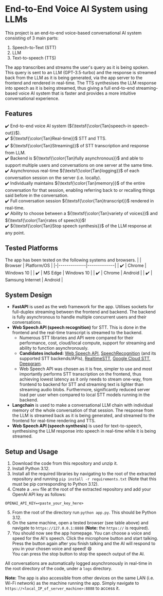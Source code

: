 # End-to-End Voice AI System using LLMs
This project is an end-to-end voice-based conversational AI system consisting of 3 main parts:
1. Speech-to-Text (STT)
2. LLM
3. Text-to-speech (TTS)

The app transcribes and streams the user's query as it is being spoken. This query is sent to an LLM (GPT-3.5-turbo) and the response is streamed back from the LLM as it is being generated, via the app server to the frontend and rendered in real-time. The TTS synthesises the LLM response into speech as it is being streamed, thus giving a full end-to-end streaming-based voice AI system that is faster and provides a more intuitive conversational experience.

## Features
:heavy_check_mark: End-to-end voice AI system (${\textsf{\color{Tan}speech-in speech-out}}$).  
:heavy_check_mark: ${\textsf{\color{Tan}Real-time}}$ STT and TTS.  
:heavy_check_mark: ${\textsf{\color{Tan}Streaming}}$ of STT transcription and response from LLM.  
:heavy_check_mark: Backend is ${\textsf{\color{Tan}fully asynchronous}}$ and able to support multiple users and conversations on one server at the same time.  
:heavy_check_mark: Asynchronous real-time ${\textsf{\color{Tan}logging}}$ of each conversation session on the server (i.e. locally).  
:heavy_check_mark: Individually maintains ${\textsf{\color{Tan}memory}}$ of the entire conversation for that session, enabling referring back to or recalling things said before in the conversation.  
:heavy_check_mark: Full conversation session ${\textsf{\color{Tan}transcript}}$ rendered in real-time.  
:heavy_check_mark: Ability to choose between a ${\textsf{\color{Tan}variety of voices}}$ and ${\textsf{\color{Tan}rates of speech}}$!  
:heavy_check_mark: ${\textsf{\color{Tan}Stop speech synthesis}}$ of the LLM response at any point.

## Tested Platforms
The app has been tested on the following systems and browsers.
| | Browser      | Platform/OS  |
|-|--------------|--------------|
| :heavy_check_mark: | Chrome           | Windows 10 |
| :heavy_check_mark: | MS Edge          | Windows 10 |
| :heavy_check_mark: | Chrome           | Android    |
| :heavy_check_mark: | Samsung Internet | Android    |

## System Design
* **FastAPI** is used as the web framework for the app. Utilises sockets for full-duplex streaming between the frontend and backend. The backend is fully asynchronous to handle multiple concurrent users and their conversations.
* **Web Speech API (speech recognition)** for STT. This is done in the frontend and the real-time transcript is streamed to the backend.
    * Numerous STT libraries and API were compared for their performance, cost, cloud/local compute, support for streaming and ability to function asynchronously.
    * **Candidates included:** [Web Speech API](https://developer.mozilla.org/en-US/docs/Web/API/Web_Speech_API), [SpeechRecognition](https://pypi.org/project/SpeechRecognition/) (and its supported STT backends/APIs), [RealtimeSTT](https://github.com/KoljaB/RealtimeSTT), [Google Cloud STT](https://cloud.google.com/speech-to-text?hl=en), [Deepgram](https://github.com/deepgram/deepgram-python-sdk).
    * Web Speech API was chosen as it is free, simpler to use and most importantly performs STT transcription on the frontend, thus achieving lowest latency as it only needs to stream one-way, from frontend to backend for STT and streaming text is lighter than streaming audio blobs. Furthermore, significantly reduced server load per user when compared to local STT models running in the backend.
* **Langchain** is used to make a conversational LLM chain with individual memory of the whole conversation of that session. The response from the LLM is streamed back as it is being generated, and streamed to the frontend for real-time rendering and TTS.
* **Web Speech API (speech synthesis)** is used for text-to-speech, synthesising the LLM response into speech in real-time while it is being streamed.

## Setup and Usage
1. Download the code from this repository and unzip it.
2. Install Python 3.12.
3. Install all the required libraries by navigating to the root of the extracted repository and running `pip install -r requirements.txt` (Note that this must be pip corresponding to Python 3.12).
4. Create a `.env` file at the root of the extracted repository and add your OpenAI API key as follows:
```
OPENAI_API_KEY=<paste_your_key_here>
```
5. From the root of the directory run `python app.py`. This should be Python 3.12.
6. On the same machine, open a tested browser (see table above) and navigate to `https://127.0.0.1:8888` (**Note:** the `https://` is required).
7. You should now see the app homepage. You can choose a voice and speed for the AI's speech. Click the microphone button and start talking. Press the button again after you finish talking and the AI will respond to you in your chosen voice and speed! :smile:  
You can press the stop button to stop the speech output of the AI.  

All conversations are automatically logged asynchronously in real-time in the root directory of the code, under a `logs` directory.

**Note:** The app is also accessible from other devices on the same LAN (i.e. Wi-Fi network) as the machine running the app. Simply navigate to `https://<local_IP_of_server_machine>:8888` to access it.
